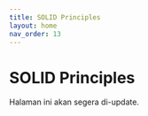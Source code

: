 ```yaml
---
title: SOLID Principles
layout: home
nav_order: 13
---
```


# SOLID Principles

Halaman ini akan segera di-update.